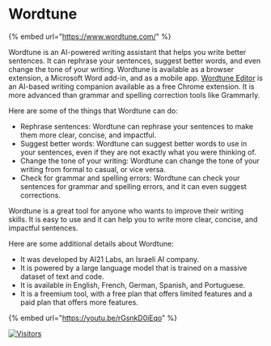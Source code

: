 # Wordtune

{% embed url="https://www.wordtune.com/" %}

Wordtune is an AI-powered writing assistant that helps you write better sentences. It can rephrase your sentences, suggest better words, and even change the tone of your writing. Wordtune is available as a browser extension, a Microsoft Word add-in, and as a mobile app.  [Wordtune Editor](https://www.wordtune.com/?fui=50922630-f489-4edb-aee0-30d5a71a0841) is an AI-based writing companion available as a free Chrome extension. It is more advanced than grammar and spelling correction tools like Grammarly.

Here are some of the things that Wordtune can do:

* Rephrase sentences: Wordtune can rephrase your sentences to make them more clear, concise, and impactful.
* Suggest better words: Wordtune can suggest better words to use in your sentences, even if they are not exactly what you were thinking of.
* Change the tone of your writing: Wordtune can change the tone of your writing from formal to casual, or vice versa.
* Check for grammar and spelling errors: Wordtune can check your sentences for grammar and spelling errors, and it can even suggest corrections.

Wordtune is a great tool for anyone who wants to improve their writing skills. It is easy to use and it can help you to write more clear, concise, and impactful sentences.

Here are some additional details about Wordtune:

* It was developed by AI21 Labs, an Israeli AI company.
* It is powered by a large language model that is trained on a massive dataset of text and code.
* It is available in English, French, German, Spanish, and Portuguese.
* It is a freemium tool, with a free plan that offers limited features and a paid plan that offers more features.

{% embed url="https://youtu.be/rGsnkD0iEqo" %}

[![Visitors](https://api.visitorbadge.io/api/visitors?path=https%3A%2F%2Fgithub.com%2Fdrshahizan\&labelColor=%23697689\&countColor=%23555555\&style=plastic)](https://visitorbadge.io/status?path=https%3A%2F%2Fgithub.com%2Fdrshahizan)
